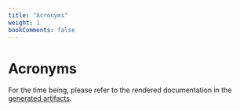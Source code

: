 ```yaml
---
title: "Acronyms"
weight: 1
bookComments: false
---
```

# Acronyms

For the time being, please refer to the rendered documentation in the [generated artifacts](https://gitlab.com/philipptempel/latex-package-philipptempel/-/jobs/artifacts/master/raw/dist/philipptempel-acronyms.pdf?job=dist).
